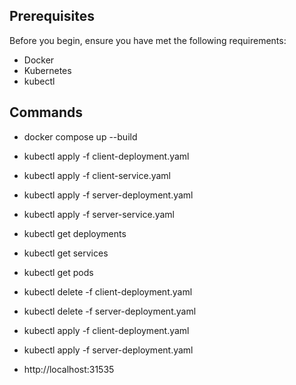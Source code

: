 ## Prerequisites

Before you begin, ensure you have met the following requirements:
- Docker
- Kubernetes
- kubectl

## Commands
- docker compose up --build

- kubectl apply -f client-deployment.yaml
- kubectl apply -f client-service.yaml
- kubectl apply -f server-deployment.yaml
- kubectl apply -f server-service.yaml

- kubectl get deployments
- kubectl get services

- kubectl get pods


- kubectl delete -f client-deployment.yaml
- kubectl delete -f server-deployment.yaml
- kubectl apply -f client-deployment.yaml
- kubectl apply -f server-deployment.yaml
- http://localhost:31535




